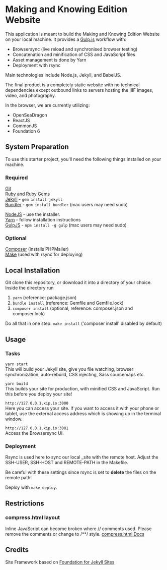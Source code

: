 # Making and Knowing Edition Website

This application is meant to build the Making and Knowing Edition Website on your local machine. It provides a [Gulp.js](http://gulpjs.com/) workflow with:

- Browsersync (live reload and synchronised browser testing)
- Concatenation and minification of CSS and JavaScript files
- Asset management is done by Yarn
- Deployment with rsync

Main technologies include Node.js, Jekyll, and BabelJS.

The final product is a completely static website with no technical dependencies
except outbound links to servers hosting the IIIF images, video, and photography.

In the browser, we are currently utilizing: 

* OpenSeaDragon
* ReactJS
* CommonJS
* Foundation 6

## System Preparation

To use this starter project, you'll need the following things installed on your machine.

### Required
[Git](https://git-scm.com)  
[Ruby and Ruby Gems](https://rvm.io/rvm/install)  
[Jekyll](http://jekyllrb.com/) - `gem install jekyll`  
[Bundler](http://bundler.io/) - `gem install bundler` (mac users may need sudo)  

[NodeJS](http://nodejs.org) - use the installer.  
[Yarn](https://yarnpkg.com/en/docs/install) - follow installation instructions  
[GulpJS](https://github.com/gulpjs/gulp) - `npm install -g gulp` (mac users may need sudo)  

### Optional
[Composer](https://getcomposer.org) (installs PHPMailer)  
[Make](https://www.gnu.org/software/make) (used with rsync for deploying)  


## Local Installation

Git clone this repository, or download it into a directory of your choice. Inside the directory run   
1. `yarn` (reference: package.json)  
2. `bundle install` (reference: Gemfile and Gemfile.lock)  
3. `composer install` (optional, reference: composer.json and composer.lock)

Do all that in one step: `make install` ('composer install' disabled by default)

## Usage

### Tasks
`yarn start`  
This will build your Jekyll site, give you file watching, browser synchronization, auto-rebuild, CSS injecting, Sass sourcemaps etc.

`yarn build`  
This builds your site for production, with minified CSS and JavaScript. Run this before you deploy your site!

`http://127.0.0.1.xip.io:3000`  
Here you can access your site. If you want to access it with your phone or tablet, use the external access address which is showing up in the terminal window.

`http://127.0.0.1.xip.io:3001`  
Access the Browsersync UI.


### Deployment
Rsync is used here to sync our local _site with the remote host. Adjust the SSH-USER, SSH-HOST and REMOTE-PATH in the Makefile.

Be careful with these settings since rsync is set to **delete** the files on the remote path!

Deploy with `make deploy`.

## Restrictions

### compress.html layout

Inline JavaScript can become broken where // comments used. Please remove the comments or change to /**/ style.
[compress.html Docs](http://jch.penibelst.de/)

## Credits

Site Framework based on [Foundation for Jekyll Sites](https://github.com/Foundation-for-Jekyll-sites)
